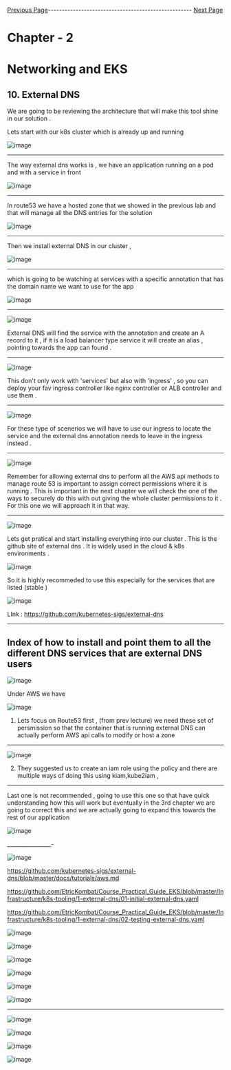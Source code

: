 


[Previous Page](https://github.com/EtricKombat/Course_Practical_Guide_EKS/blob/master/_docs/ch2/demo_acm.md)---------------------------------------------------- [Next Page](https://github.com/EtricKombat/Course_Practical_Guide_EKS/blob/master/_docs/ch2/installing_the_bookstore_p1.md)



# Chapter - 2 
# Networking and EKS

## 10. External DNS

We are going to be reviewing  the architecture that will make this tool shine in our solution .




Lets start with our k8s cluster which is already up and running 

![image](https://user-images.githubusercontent.com/33585301/119494640-27bb1380-bd7f-11eb-8d3a-916e274b22e3.png)

____________________

The way external dns works is  , we have an application running on a pod and with a service in front 

![image](https://user-images.githubusercontent.com/33585301/119494680-34d80280-bd7f-11eb-9ab6-e0069f2b24ec.png)

____________________

In route53 we have a hosted zone that we showed in the previous lab and that will manage all the DNS entries for the solution 

![image](https://user-images.githubusercontent.com/33585301/119494770-4b7e5980-bd7f-11eb-8e2c-b8c8f42022ff.png)

____________________

Then we install external DNS in our cluster , 

![image](https://user-images.githubusercontent.com/33585301/119494796-50dba400-bd7f-11eb-8430-d9ab5c81e449.png)

____________________

which is going to be watching at services with a specific annotation that has the domain name we want to use for the app

![image](https://user-images.githubusercontent.com/33585301/119494845-605aed00-bd7f-11eb-9569-7c457658946f.png)




____________________

![image](https://user-images.githubusercontent.com/33585301/119618172-3574a580-be20-11eb-9d90-306283a57aa9.png)

External DNS will find the service with the annotation and create an A record to it , if it is a load balancer type service it will create an alias , pointing towards the app  can found .
____________________

![image](https://user-images.githubusercontent.com/33585301/119494877-694bbe80-bd7f-11eb-90df-77eb6dfbb769.png)

This don't only work with 'services' but also with 'ingress' , so you can deploy your fav ingress controller like nginx controller or ALB controller and use them .

____________________

![image](https://user-images.githubusercontent.com/33585301/119494893-6ea90900-bd7f-11eb-9fe1-1720bfd2c89e.png)

For these type of scenerios we will have to use our ingress to locate the service and the external dns annotation needs to leave in the ingress instead .

____________________

![image](https://user-images.githubusercontent.com/33585301/119494919-75d01700-bd7f-11eb-823a-6694670d4c16.png)

Remember for allowing external dns to perform all the AWS api methods to manage route 53 is important to assign correct permissions where it is running .
This is important in the next chapter we will check the one of the ways to securely do this with out giving the whole cluster permissions to it .
For this one we will approach it in that way.

_________________________


![image](https://user-images.githubusercontent.com/33585301/119618273-563cfb00-be20-11eb-94a0-0a11b7e12028.png)




Lets get pratical and start installing everything into our cluster . This is the github site of external dns . It is widely used in the cloud & k8s environments .



![image](https://user-images.githubusercontent.com/33585301/119618406-7967aa80-be20-11eb-944d-6776415afc64.png)

So it is highly recommeded to use this especially for the services that are listed (stable )

![image](https://user-images.githubusercontent.com/33585301/120197532-acee6e80-c23e-11eb-9642-9a8dba580a05.png)

LInk : https://github.com/kubernetes-sigs/external-dns

________________________

## Index of how to install and point them to  all the different DNS services that are external DNS users 



![image](https://user-images.githubusercontent.com/33585301/119618445-88e6f380-be20-11eb-9e7f-81385316f4ef.png)


Under AWS we have 

![image](https://user-images.githubusercontent.com/33585301/119618500-98663c80-be20-11eb-998d-3c1c05953162.png)

1) Lets focus on Route53 first , (from prev lecture) we need these set of persmission so that the container that is running external DNS can actually perform AWS api calls to modify or  host a zone 

____________

![image](https://user-images.githubusercontent.com/33585301/119618557-a6b45880-be20-11eb-814d-c18f33e8e9eb.png)

2) They suggested us to create an iam role using the policy and there are multiple ways of doing this using  kiam,kube2iam , 
__________


Last one is not recommended , going to use this one so that have quick understanding how this will work but eventually in the 3rd chapter we are going to correct this and we are actually going to expand this towards the rest of our application 

![image](https://user-images.githubusercontent.com/33585301/119618609-b469de00-be20-11eb-971e-81edb0583044.png)




________________-

![image](https://user-images.githubusercontent.com/33585301/119618630-bc298280-be20-11eb-8ac7-a9207927010e.png)


https://github.com/kubernetes-sigs/external-dns/blob/master/docs/tutorials/aws.md





https://github.com/EtricKombat/Course_Practical_Guide_EKS/blob/master/Infrastructure/k8s-tooling/1-external-dns/01-initial-external-dns.yaml

https://github.com/EtricKombat/Course_Practical_Guide_EKS/blob/master/Infrastructure/k8s-tooling/1-external-dns/02-testing-external-dns.yaml





![image](https://user-images.githubusercontent.com/33585301/119618773-e5e2a980-be20-11eb-92bc-54a52c1ffce1.png)


![image](https://user-images.githubusercontent.com/33585301/119618789-ec712100-be20-11eb-939b-3dd047fba80e.png)


![image](https://user-images.githubusercontent.com/33585301/119618864-00b51e00-be21-11eb-8db0-3d06450aa45a.png)


![image](https://user-images.githubusercontent.com/33585301/119618993-2a6e4500-be21-11eb-802c-3f1579d06819.png)



![image](https://user-images.githubusercontent.com/33585301/119618899-0e6aa380-be21-11eb-8e71-e1412139decf.png)

![image](https://user-images.githubusercontent.com/33585301/119619074-3f4ad880-be21-11eb-8f98-749b1e565336.png)




_________


![image](https://user-images.githubusercontent.com/33585301/119619246-6a352c80-be21-11eb-930f-52b421955d6c.png)


![image](https://user-images.githubusercontent.com/33585301/119619267-702b0d80-be21-11eb-9b8b-5b0c8395ce10.png)


![image](https://user-images.githubusercontent.com/33585301/119619323-7de09300-be21-11eb-885a-e04aa9995229.png)

![image](https://user-images.githubusercontent.com/33585301/119619347-83d67400-be21-11eb-959f-dc3d7fcbadd6.png)



